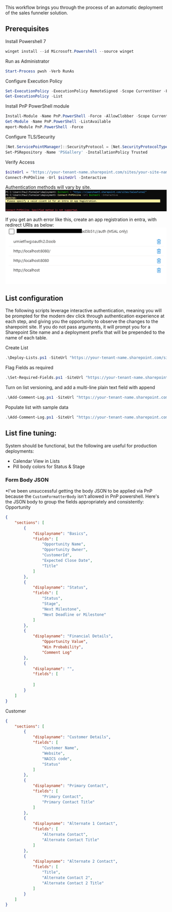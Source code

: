This workflow brings you through the process of an automatic deployment of the sales funneler solution.


## Prerequisites

Install Powershell 7
```powershell
winget install --id Microsoft.Powershell --source winget
```

Run as Administrator
```powershell
Start-Process pwsh -Verb RunAs
```

Configure Execution Policy
```powershell
Set-ExecutionPolicy -ExecutionPolicy RemoteSigned -Scope CurrentUser -Force
Get-ExecutionPolicy -List
```

Install PnP PowerShell module
```powershell
Install-Module -Name PnP.PowerShell -Force -AllowClobber -Scope CurrentUser
Get-Module -Name PnP.PowerShell -ListAvailable
mport-Module PnP.PowerShell -Force
```

Configure TLS/Security
```powershell
[Net.ServicePointManager]::SecurityProtocol = [Net.SecurityProtocolType]::Tls12
Set-PSRepository -Name 'PSGallery' -InstallationPolicy Trusted
```

Verify Access
```powershell
$siteUrl = "https://your-tenant-name.sharepoint.com/sites/your-site-name"
Connect-PnPOnline -Url $siteUrl -Interactive
```

Authentication methods will vary by site.  
![Auth Error](./images/autherror.png)

If you get an auth error like this, create an app registration in entra, with redirect URIs as below:
![Redirect](./images/redirect.png)

## List configuration

The following scripts leverage interactive authentication, meaning you will be prompted for the modern dev click through authentication experience at each step, and giving you the opportunity to observe the changes to the sharepoint site.  If you do not pass arguments, it will prompt you for a Sharepoint Site name and a deployment prefix that will be prepended to the name of each table. 

Create List
```powershell
.\Deploy-Lists.ps1 -SiteUrl "https://your-tenant-name.sharepoint.com/sites/your-site-name/" -ListPrefix "yourPrefix" 
```

Flag Fields as required
```powershell
.\Set-Required-Fields.ps1 -SiteUrl "https://your-tenant-name.sharepoint.com/sites/your-site-name/" -ListPrefix "yourPrefix" 
```

Turn on list versioning, and add a multi-line plain text field with append
```powershell
.\Add-Comment-Log.ps1 -SiteUrl "https://your-tenant-name.sharepoint.com/sites/your-site-name/" -ListPrefix "yourPrefix" 
```

Populate list with sample data
```powershell
.\Add-Comment-Log.ps1 -SiteUrl "https://your-tenant-name.sharepoint.com/sites/your-site-name/" -ListPrefix "yourPrefix" 
```
## List fine tuning:
System should be functional, but the following are useful for production deployments:
* Calendar View in Lists
* Pill body colors for Status & Stage

### Form Body JSON
*I've been unsuccessful getting the body JSON to be applied via PnP because the `CustomFormatterBody` isn't allowed in PnP powershell.  Here's the JSON body to group the fields appropriately and consistently:
Opportunity
```json
{
    "sections": [
        {
            "displayname": "Basics",
            "fields": [
                "Opportunity Name",
                "Opportunity Owner",
                "CustomerId",
                "Expected Close Date",
                "Title"
            ]
        },
        {
            "displayname": "Status",
            "fields": [
                "Status",
                "Stage",
                "Next Milestone",
                "Next Deadline or Milestone"
            ]
        },
        {
            "displayname": "Financial Details",
                "Opportunity Value",
                "Win Probability",
                "Comment Log"
        },
        {
            "displayname": "",
            "fields": [

            ]
        }
    ]
}
```

Customer
```json
{
    "sections": [
        {
            "displayname": "Customer Details",
            "fields": [
                "Customer Name",
                "Website",
                "NAICS code",
                "Status"
            ]
        },
        {
            "displayname": "Primary Contact",
            "fields": [
                "Primary Contact",
                "Primary Contact Title"
            ]
        },
        {
            "displayname": "Alternate 1 Contact",
            "fields": [
                "Alternate Contact",
                "Alternate Contact Title"
            ]
        },
        {
            "displayname": "Alternate 2 Contact",
            "fields": [
                "Title",
                "Alternate Contact 2",
                "Alternate Contact 2 Title"
            ]
        }
    ]
}
```
